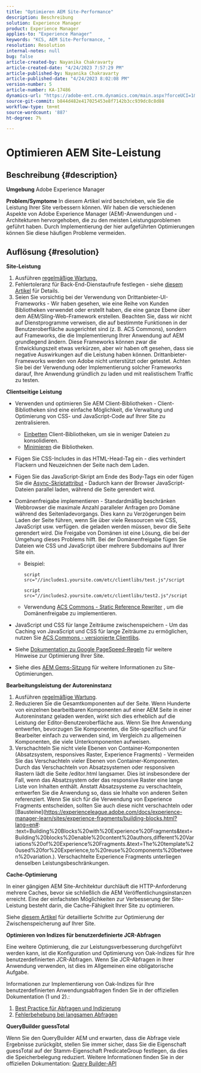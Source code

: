 ```yaml
---
title: "Optimieren AEM Site-Performance"
description: Beschreibung
solution: Experience Manager
product: Experience Manager
applies-to: "Experience Manager"
keywords: "KCS, AEM Site-Performance, "
resolution: Resolution
internal-notes: null
bug: false
article-created-by: Nayanika Chakravarty
article-created-date: "4/24/2023 7:57:29 PM"
article-published-by: Nayanika Chakravarty
article-published-date: "4/24/2023 8:02:08 PM"
version-number: 5
article-number: KA-17486
dynamics-url: "https://adobe-ent.crm.dynamics.com/main.aspx?forceUCI=1&pagetype=entityrecord&etn=knowledgearticle&id=cd56c33a-dae2-ed11-a7c7-6045bd006239"
source-git-commit: b844d482e417025453e8f7142b3cc939dc8c8d88
workflow-type: tm+mt
source-wordcount: '887'
ht-degree: 7%

---
```


# Optimieren AEM Site-Leistung

## Beschreibung {#description}

<b>Umgebung</b>
Adobe Experience Manager


<b>Problem/Symptome</b>
In diesem Artikel wird beschrieben, wie Sie die Leistung Ihrer Site verbessern können. Wir haben die verschiedenen Aspekte von Adobe Experience Manager (AEM)-Anwendungen und -Architekturen hervorgehoben, die zu den meisten Leistungsproblemen geführt haben. Durch Implementierung der hier aufgeführten Optimierungen können Sie diese häufigen Probleme vermeiden.


## Auflösung {#resolution}


<b>Site-Leistung  </b>

1. Ausführen [regelmäßige Wartung.](https://experienceleague.adobe.com/docs/experience-manager-cloud-service/content/operations/maintenance.html?lang=de)
2. Fehlertoleranz für Back-End-Dienstaufrufe festlegen - siehe [diesem Artikel](https://helpx.adobe.com/experience-manager/kb/backend-web-service-call-blocking-threads-AEM.html) für Details.
3. Seien Sie vorsichtig bei der Verwendung von Drittanbieter-UI-Frameworks - Wir haben gesehen, wie eine Reihe von Kunden Bibliotheken verwendet oder erstellt haben, die eine ganze Ebene über dem AEM/Sling-Web-Framework erstellen. Beachten Sie, dass wir nicht auf Dienstprogramme verweisen, die auf bestimmte Funktionen in der Benutzeroberfläche ausgerichtet sind (z. B. ACS Commons), sondern auf Frameworks, die die Implementierung Ihrer Anwendung auf AEM grundlegend ändern. Diese Frameworks können zwar die Entwicklungszeit etwas verkürzen, aber wir haben oft gesehen, dass sie negative Auswirkungen auf die Leistung haben können.
Drittanbieter-Frameworks werden von Adobe nicht unterstützt oder getestet. Achten Sie bei der Verwendung oder Implementierung solcher Frameworks darauf, Ihre Anwendung gründlich zu laden und mit realistischem Traffic zu testen.


<b>Clientseitige Leistung</b>

- Verwenden und optimieren Sie AEM Client-Bibliotheken - Client-Bibliotheken sind eine einfache Möglichkeit, die Verwaltung und Optimierung von CSS- und JavaScript-Code auf Ihrer Site zu zentralisieren.

   - [Einbetten](https://experienceleague.adobe.com/docs/experience-manager-release-information/aem-release-updates/previous-updates/aem-previous-versions.html?lang=de) Client-Bibliotheken, um sie in weniger Dateien zu konsolidieren.
   - [Minimieren](https://experienceleague.adobe.com/docs/experience-manager-release-information/aem-release-updates/previous-updates/aem-previous-versions.html?lang=de) die Bibliotheken.
- Fügen Sie CSS-Includes in das HTML-Head-Tag ein - dies verhindert Flackern und Neuzeichnen der Seite nach dem Laden.
- Fügen Sie das JavaScript-Skript am Ende des Body-Tags ein oder fügen Sie die [Async-Skriptattribut](https://github.com/nateyolles/aem-clientlib-async) - Dadurch kann der Browser JavaScript-Dateien parallel laden, während die Seite gerendert wird.
- Domänenfreigabe implementieren - Standardmäßig beschränken Webbrowser die maximale Anzahl paralleler Anfragen pro Domäne während des Seitenladevorgangs. Dies kann zu Verzögerungen beim Laden der Seite führen, wenn Sie über viele Ressourcen wie CSS, JavaScript usw. verfügen. die geladen werden müssen, bevor die Seite gerendert wird. Die Freigabe von Domänen ist eine Lösung, die bei der Umgehung dieses Problems hilft. Bei der Domänenfreigabe fügen Sie Dateien wie CSS und JavaScript über mehrere Subdomains auf Ihrer Site ein.

   - Beispiel:

      ```
      script src="//includes1.yoursite.com/etc/clientlibs/test.js"/script
      ```



      ```
      script src="//includes2.yoursite.com/etc/clientlibs/test2.js"/script
      ```
   - Verwendung [ACS Commons - Static Reference Rewriter](https://adobe-consulting-services.github.io/acs-aem-commons/features/utils-and-apis/static-reference-rewriter/index.html) , um die Domänenfreigabe zu implementieren.
- JavaScript und CSS für lange Zeiträume zwischenspeichern - Um das Caching von JavaScript und CSS für lange Zeiträume zu ermöglichen, nutzen Sie [ACS Commons - versionierte Clientlibs](https://adobe-consulting-services.github.io/acs-aem-commons/features/versioned-clientlibs/index.html).
- Siehe [Dokumentation zu Google PageSpeed-Regeln](https://developers.google.com/speed/docs/insights/rules) für weitere Hinweise zur Optimierung Ihrer Site.
- Siehe dies [AEM Gems-Sitzung](https://experienceleague.adobe.com/?lang=de#home) für weitere Informationen zu Site-Optimierungen.


<b>Bearbeitungsleistung der Autoreninstanz</b>

1. Ausführen [regelmäßige Wartung](https://experienceleague.adobe.com/docs/experience-manager-cloud-service/content/operations/maintenance.html?lang=de).
2. Reduzieren Sie die Gesamtkomponenten auf der Seite. Wenn Hunderte von einzelnen bearbeitbaren Komponenten auf einer AEM Seite in einer Autoreninstanz geladen werden, wirkt sich dies erheblich auf die Leistung der Editor-Benutzeroberfläche aus. Wenn Sie Ihre Anwendung entwerfen, bevorzugen Sie Komponenten, die Site-spezifisch und für Bearbeiter einfach zu verwenden sind, im Vergleich zu allgemeinen Komponenten, die viele Unterkomponenten aufweisen.
3. Verschachteln Sie nicht viele Ebenen von Container-Komponenten (Absatzsystem, responsives Raster, Experience Fragments) - Vermeiden Sie das Verschachteln vieler Ebenen von Container-Komponenten. Durch das Verschachteln von Absatzsystemen oder responsiven Rastern lädt die Seite /editor.html langsamer. Dies ist insbesondere der Fall, wenn das Absatzsystem oder das responsive Raster eine lange Liste von Inhalten enthält. Anstatt Absatzsysteme zu verschachteln, entwerfen Sie die Anwendung so, dass sie Inhalte von anderen Seiten referenziert. Wenn Sie sich für die Verwendung von Experience Fragments entscheiden, sollten Sie auch diese nicht verschachteln oder [Bausteine](https://experienceleague.adobe.com/docs/experience-manager-learn/sites/experience-fragments/building-blocks.html?lang=en#: :text=Building%20Blocks%20with%20Experience%20Fragments&amp;text=Building%20blocks%20enable%20content%20authors,different%20Variations%20of%20Experience%20Fragments.&amp;text=The%20template%20used%20for%20Experience,to%20reuse%20components%20between%20variation.). Verschachtelte Experience Fragments unterliegen denselben Leistungsbeschränkungen.


<b>Cache-Optimierung</b>

In einer gängigen AEM Site-Architektur durchläuft die HTTP-Anforderung mehrere Caches, bevor sie schließlich die AEM Veröffentlichungsinstanzen erreicht. Eine der einfachsten Möglichkeiten zur Verbesserung der Site-Leistung besteht darin, die Cache-Fähigkeit Ihrer Site zu optimieren.

Siehe [diesem Artikel](https://experienceleague.adobe.com/docs/experience-cloud-kcs/kbarticles/KA-17461.html?lang=de) für detaillierte Schritte zur Optimierung der Zwischenspeicherung auf Ihrer Site.

<b>Optimieren von Indizes für benutzerdefinierte JCR-Abfragen</b>

Eine weitere Optimierung, die zur Leistungsverbesserung durchgeführt werden kann, ist die Konfiguration und Optimierung von Oak-Indizes für Ihre benutzerdefinierten JCR-Abfragen. Wenn Sie JCR-Abfragen in Ihrer Anwendung verwenden, ist dies im Allgemeinen eine obligatorische Aufgabe.

Informationen zur Implementierung von Oak-Indizes für Ihre benutzerdefinierten Anwendungsabfragen finden Sie in der offiziellen Dokumentation (1 und 2).:

1. [Best Practice für Abfragen und Indizierung](https://experienceleague.adobe.com/docs/experience-manager-65/deploying/practices/best-practices-for-queries-and-indexing.html?lang=de)
2. [Fehlerbehebung bei langsamen Abfragen](https://experienceleague.adobe.com/docs/experience-manager-65/developing/bestpractices/troubleshooting-slow-queries.html?lang=en)


<b>QueryBuilder guessTotal</b>

Wenn Sie den QueryBuilder AEM und erwarten, dass die Abfrage viele Ergebnisse zurückgibt, stellen Sie immer sicher, dass Sie die Eigenschaft guessTotal auf der Stamm-Eigenschaft PredicateGroup festlegen, da dies die Speicherbelegung reduziert. Weitere Informationen finden Sie in der offiziellen Dokumentation: [Query Builder-API](https://experienceleague.adobe.com/docs/experience-manager-65/developing/platform/query-builder/querybuilder-api.html?lang=en#using-p-guesstotal-to-return-the-results)
